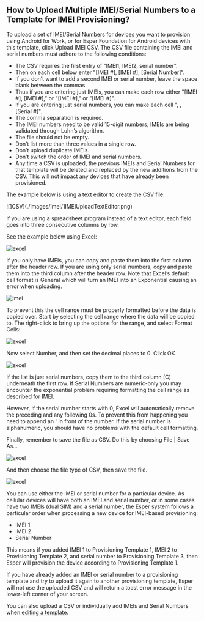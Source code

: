## How to Upload Multiple IMEI/Serial Numbers to a Template for IMEI Provisioning?

To upload a set of IMEI/Serial Numbers for devices you want to provision using Android for Work, or for Esper Foundation for Android devices with this template, click Upload IMEI CSV. The CSV file containing the IMEI and serial numbers must adhere to the following conditions:

-   The CSV requires the first entry of "IMEI1, IMEI2, serial number".  
-   Then on each cell below enter "[IMEI #], [IMEI #], [Serial Number]".
-   If you don’t want to add a second IMEI or serial number, leave the space blank between the commas
-   Thus if you are entering just IMEIs, you can make each row either "[IMEI #], [IMEI #]," or "[IMEI #]," or "[IMEI #]".
-   If you are entering just serial numbers, you can make each cell ", , [Serial #]".
-   The comma separation is required.
-   The IMEI numbers need to be valid 15-digit numbers; IMEIs are being validated through Luhn’s algorithm.
-   The file should not be empty.
-   Don’t list more than three values in a single row.
-   Don’t upload duplicate IMEIs.
-   Don’t switch the order of IMEI and serial numbers.
-   Any time a CSV is uploaded, the previous IMEIs and Serial Numbers for that template will be deleted and replaced by the new additions from the CSV. This will not impact any devices that have already been provisioned.
    

The example below is using a text editor to create the CSV file:

![]CSV](./images/Imei/1IMEIUploadTextEditor.png)

If you are using a spreadsheet program instead of a text editor, each field goes into three consecutive columns by row.

See the example below using Excel:

![excel](./images/Imei/2ExcelIMEI.png)

If you only have IMEIs, you can copy and paste them into the first column after the header row. If you are using only serial numbers, copy and paste them into the third column after the header row. Note that Excel’s default cell format is General which will turn an IMEI into an Exponential causing an error when uploading.

![imei](./images/Imei/3imeiExcelExponential.png)

To prevent this the cell range must be properly formatted before the data is copied over. Start by selecting the cell range where the data will be copied to. The right-click to bring up the options for the range, and select Format Cells:

![excel](./images/Imei/4ImeiExcelFormatCells.png)

Now select Number, and then set the decimal places to 0. Click OK

![excel](./images/Imei/5ImeiExcelNumberFormat.png)

If the list is just serial numbers, copy them to the third column (C) underneath the first row. If Serial Numbers are numeric-only you may encounter the exponential problem requiring formatting the cell range as described for IMEI.

However, if the serial number starts with 0, Excel will automatically remove the preceding and any following 0s. To prevent this from happening you need to append an ' in front of the number. If the serial number is alphanumeric, you should have no problems with the default cell formatting.

Finally, remember to save the file as CSV. Do this by choosing File | Save As…

![excel](./images/Imei/6ImeiExcelSaveAs.png)

And then choose the file type of CSV, then save the file.

![excel](./images/Imei/7ImeiExcelCSV.png)

You can use either the IMEI or serial number for a particular device. As cellular devices will have both an IMEI and serial number, or in some cases have two IMEIs (dual SIM) and a serial number, the Esper system follows a particular order when processing a new device for IMEI-based provisioning:

-   IMEI 1  
-   IMEI 2
-   Serial Number
    

This means if you added IMEI 1 to Provisioning Template 1, IMEI 2 to Provisioning Template 2, and serial number to Provisioning Template 3, then Esper will provision the device according to Provisioning Template 1. 

If you have already added an IMEI or serial number to a provisioning template and try to upload it again to another provisioning template, Esper will not use the uploaded CSV and will return a toast error message in the lower-left corner of your screen.

You can also upload a CSV or individually add IMEIs and Serial Numbers when [editing a template](./actions.md).